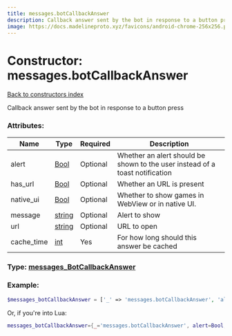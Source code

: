 ```yaml
---
title: messages.botCallbackAnswer
description: Callback answer sent by the bot in response to a button press
image: https://docs.madelineproto.xyz/favicons/android-chrome-256x256.png
---
```

# Constructor: messages.botCallbackAnswer  
[Back to constructors index](index.md)



Callback answer sent by the bot in response to a button press

### Attributes:

| Name     |    Type       | Required | Description |
|----------|---------------|----------|-------------|
|alert|[Bool](../types/Bool.md) | Optional|Whether an alert should be shown to the user instead of a toast notification|
|has\_url|[Bool](../types/Bool.md) | Optional|Whether an URL is present|
|native\_ui|[Bool](../types/Bool.md) | Optional|Whether to show games in WebView or in native UI.|
|message|[string](../types/string.md) | Optional|Alert to show|
|url|[string](../types/string.md) | Optional|URL to open|
|cache\_time|[int](../types/int.md) | Yes|For how long should this answer be cached|



### Type: [messages\_BotCallbackAnswer](../types/messages_BotCallbackAnswer.md)


### Example:

```php
$messages_botCallbackAnswer = ['_' => 'messages.botCallbackAnswer', 'alert' => Bool, 'has_url' => Bool, 'native_ui' => Bool, 'message' => 'string', 'url' => 'string', 'cache_time' => int];
```  


Or, if you're into Lua:

```lua
messages_botCallbackAnswer={_='messages.botCallbackAnswer', alert=Bool, has_url=Bool, native_ui=Bool, message='string', url='string', cache_time=int}

```


